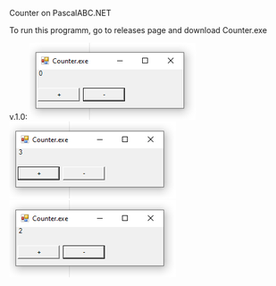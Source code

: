 Counter on PascalABC.NET

To run this programm, go to releases page and download Counter.exe

 v.1.0: 
![Image alt](https://github.com/VladimirPapazov88/Counter.exe/blob/main/Counter%20v.1.0/ex1.png?raw=true)
![Image alt](https://github.com/VladimirPapazov88/Counter.exe/blob/main/Counter%20v.1.0/ex2.png?raw=true)
![Image alt](https://github.com/VladimirPapazov88/Counter.exe/blob/main/Counter%20v.1.0/ex3.png?raw=true)
